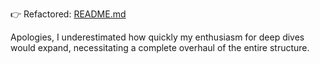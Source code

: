 👉 Refactored: [README.md](..%2F002-mixtral-8x7b%2FREADME.md)

Apologies, I underestimated how quickly my enthusiasm for deep dives would expand, necessitating a complete overhaul of the entire structure.